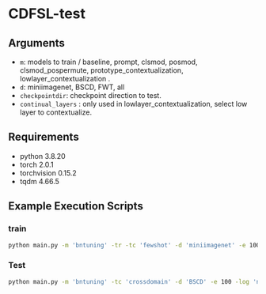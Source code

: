 # CDFSL-test

## Arguments
- `m`: models to train / baseline, prompt, clsmod, posmod, clsmod_pospermute, prototype_contextualization, lowlayer_contextualization .
- `d`: miniimagenet, BSCD, FWT, all
- `checkpointdir`: checkpoint direction to test.
- `continual_layers` : only used in lowlayer_contextualization, select low layer to contextualize.

## Requirements
- python 3.8.20
- torch 2.0.1
- torchvision 0.15.2
- tqdm 4.66.5


## Example Execution Scripts

### train
```bash
python main.py -m 'bntuning' -tr -tc 'fewshot' -d 'miniimagenet' -e 100 -lr 0.01 -elr 1e-4 -bs 256 -opt 'adamW' -log '_name_' -img_size 224 -patch_size 16 -sched 'cosine'
```

### Test 
```bash
python main.py -m 'bntuning' -tc 'crossdomain' -d 'BSCD' -e 100 -log 'name' -img_size 224 -patch_size 16 -checkdir '_checkpointdir_.pt'
```

